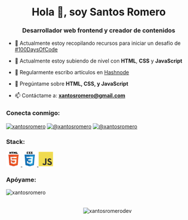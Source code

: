 <h1 align="center">Hola 👋, soy Santos Romero</h1>
<h3 align="center">Desarrollador web frontend y creador de contenidos</h3>

- 🔭 Actualmente estoy recopilando recursos para iniciar un desafío de [#100DaysOfCode](#)

- 🌱 Actualmente estoy subiendo de nivel con **HTML**, **CSS** y **JavaScript**

- 📝 Regularmente escribo artículos en [Hashnode](https://xantosromeroblog.hashnode.dev/)

- 💬 Pregúntame sobre **HTML, CSS, y JavaScript**

- 📫 Contáctame a: **xantosromero@gmail.com**

<h3 align="left">Conecta conmigo:</h3>
<p align="left">
<a href="https://linkedin.com/in/xantosromero" target="blank"><img align="center" src="https://cdn.svgporn.com/logos/linkedin-icon.svg" alt="xantosromero" height="30" width="40" /></a>
<a href="https://hashnode.com/@xantosromero" target="blank"><img align="center" src="https://cdn.svgporn.com/logos/hashnode-icon.svg" alt="@xantosromero" height="30" width="40" /></a>
<a href="https://codepen.io/collection/NqYZpv" target="blank"><img align="center" src="https://cdn.svgporn.com/logos/codepen-icon.svg" alt="@xantosromero" height="30" width="40" /></a>
</p>

<h3 align="left">Stack:</h3>
<p align="left"> 
<a href="https://www.w3.org/html/" target="_blank" rel="noreferrer"> <img src="https://raw.githubusercontent.com/devicons/devicon/master/icons/html5/html5-original-wordmark.svg" alt="html5" width="40" height="40"/> </a> <a href="https://www.w3schools.com/css/" target="_blank" rel="noreferrer"> <img src="https://raw.githubusercontent.com/devicons/devicon/master/icons/css3/css3-original-wordmark.svg" alt="css3" width="40" height="40"/> </a> <a href="https://developer.mozilla.org/en-US/docs/Web/JavaScript" target="_blank" rel="noreferrer"> <img src="https://raw.githubusercontent.com/devicons/devicon/master/icons/javascript/javascript-original.svg" alt="javascript" width="40" height="40"/> </a> 
</p>

<h3 align="left">Apóyame:</h3>
<p><a href="https://www.buymeacoffee.com/xantosromero"> <img align="left" src="https://cdn.buymeacoffee.com/buttons/v2/default-yellow.png" height="50" width="210" alt="xantosromero" /></a></p><br><br>

<p><img align="center" src="https://github-readme-stats.vercel.app/api/top-langs?username=xantosromerodev&show_icons=true&locale=en&layout=compact" alt="xantosromerodev" /></p>
